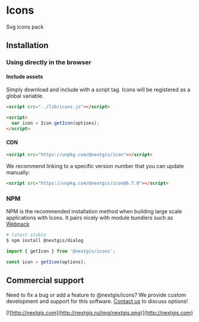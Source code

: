# Icons

Svg icons pack

## Installation

### Using directly in the browser

#### Include assets

Simply download and include with a script tag. Icons will be registered as a global variable.

```html
<script src="../lib/icons.js"></script>

<script>
  var icon = Icon.getIcon(options);
</script>
```

#### CDN

```html
<script src="https://unpkg.com/@nextgis/icon"></script>
```

We recommend linking to a specific version number that you can update manually:

```html
<script src="https://unpkg.com/@nextgis/icon@0.7.0"></script>
```

### NPM

NPM is the recommended installation method when building large scale applications with Icons. It pairs nicely with module bundlers such as [Webpack](https://webpack.js.org/)

```bash
# latest stable
$ npm install @nextgis/dialog
```

```javascript
import { getIcon } from '@nextgis/icons';

const icon = getIcon(options);

```

## Commercial support

Need to fix a bug or add a feature to @nextgis/icons? We provide custom development and support for this software. [Contact us](http://nextgis.com/contact/) to discuss options!

[![http://nextgis.com](http://nextgis.ru/img/nextgis.png)](http://nextgis.com)

